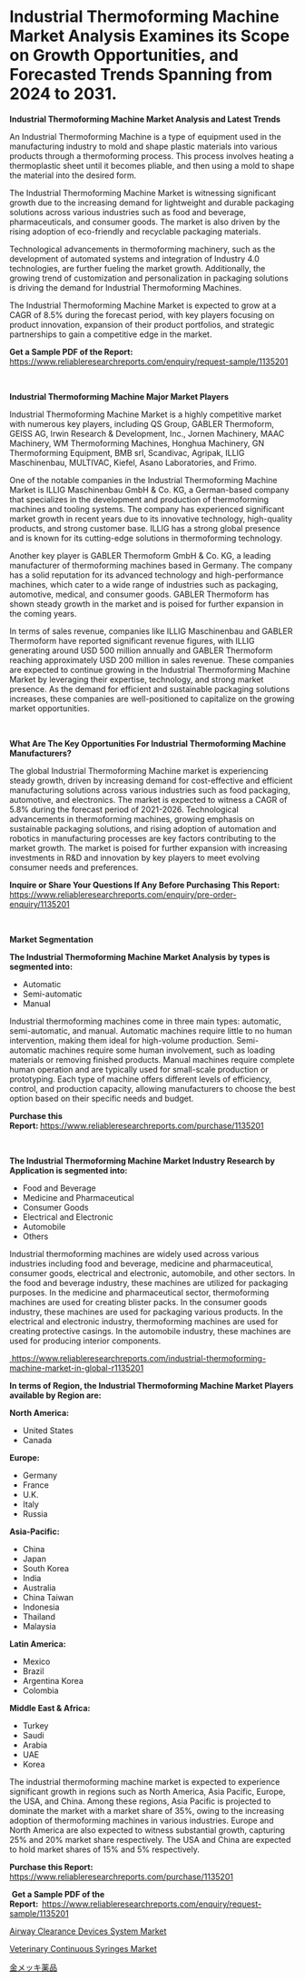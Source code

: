 <p><h1>Industrial Thermoforming Machine Market Analysis Examines its Scope on Growth Opportunities, and Forecasted Trends Spanning from 2024 to 2031.</h1></p><p><strong>Industrial Thermoforming Machine Market Analysis and Latest Trends</strong></p>
<p><p>An Industrial Thermoforming Machine is a type of equipment used in the manufacturing industry to mold and shape plastic materials into various products through a thermoforming process. This process involves heating a thermoplastic sheet until it becomes pliable, and then using a mold to shape the material into the desired form.</p><p>The Industrial Thermoforming Machine Market is witnessing significant growth due to the increasing demand for lightweight and durable packaging solutions across various industries such as food and beverage, pharmaceuticals, and consumer goods. The market is also driven by the rising adoption of eco-friendly and recyclable packaging materials.</p><p>Technological advancements in thermoforming machinery, such as the development of automated systems and integration of Industry 4.0 technologies, are further fueling the market growth. Additionally, the growing trend of customization and personalization in packaging solutions is driving the demand for Industrial Thermoforming Machines.</p><p>The Industrial Thermoforming Machine Market is expected to grow at a CAGR of 8.5% during the forecast period, with key players focusing on product innovation, expansion of their product portfolios, and strategic partnerships to gain a competitive edge in the market.</p></p>
<p><strong>Get a Sample PDF of the Report:&nbsp;</strong> <a href="https://www.reliableresearchreports.com/enquiry/request-sample/1135201">https://www.reliableresearchreports.com/enquiry/request-sample/1135201</a></p>
<p>&nbsp;</p>
<p><strong>Industrial Thermoforming Machine Major Market Players</strong></p>
<p><p>Industrial Thermoforming Machine Market is a highly competitive market with numerous key players, including QS Group, GABLER Thermoform, GEISS AG, Irwin Research & Development, Inc., Jornen Machinery, MAAC Machinery, WM Thermoforming Machines, Honghua Machinery, GN Thermoforming Equipment, BMB srl, Scandivac, Agripak, ILLIG Maschinenbau, MULTIVAC, Kiefel, Asano Laboratories, and Frimo.</p><p>One of the notable companies in the Industrial Thermoforming Machine Market is ILLIG Maschinenbau GmbH & Co. KG, a German-based company that specializes in the development and production of thermoforming machines and tooling systems. The company has experienced significant market growth in recent years due to its innovative technology, high-quality products, and strong customer base. ILLIG has a strong global presence and is known for its cutting-edge solutions in thermoforming technology.</p><p>Another key player is GABLER Thermoform GmbH & Co. KG, a leading manufacturer of thermoforming machines based in Germany. The company has a solid reputation for its advanced technology and high-performance machines, which cater to a wide range of industries such as packaging, automotive, medical, and consumer goods. GABLER Thermoform has shown steady growth in the market and is poised for further expansion in the coming years.</p><p>In terms of sales revenue, companies like ILLIG Maschinenbau and GABLER Thermoform have reported significant revenue figures, with ILLIG generating around USD 500 million annually and GABLER Thermoform reaching approximately USD 200 million in sales revenue. These companies are expected to continue growing in the Industrial Thermoforming Machine Market by leveraging their expertise, technology, and strong market presence. As the demand for efficient and sustainable packaging solutions increases, these companies are well-positioned to capitalize on the growing market opportunities.</p></p>
<p>&nbsp;</p>
<p><strong>What Are The Key Opportunities For Industrial Thermoforming Machine Manufacturers?</strong></p>
<p><p>The global Industrial Thermoforming Machine market is experiencing steady growth, driven by increasing demand for cost-effective and efficient manufacturing solutions across various industries such as food packaging, automotive, and electronics. The market is expected to witness a CAGR of 5.8% during the forecast period of 2021-2026. Technological advancements in thermoforming machines, growing emphasis on sustainable packaging solutions, and rising adoption of automation and robotics in manufacturing processes are key factors contributing to the market growth. The market is poised for further expansion with increasing investments in R&D and innovation by key players to meet evolving consumer needs and preferences.</p></p>
<p><strong>Inquire or Share Your Questions If Any Before Purchasing This Report:</strong> <a href="https://www.reliableresearchreports.com/enquiry/pre-order-enquiry/1135201">https://www.reliableresearchreports.com/enquiry/pre-order-enquiry/1135201</a></p>
<p>&nbsp;</p>
<p><strong>Market Segmentation</strong></p>
<p><strong>The Industrial Thermoforming Machine Market Analysis by types is segmented into:</strong></p>
<p><ul><li>Automatic</li><li>Semi-automatic</li><li>Manual</li></ul></p>
<p><p>Industrial thermoforming machines come in three main types: automatic, semi-automatic, and manual. Automatic machines require little to no human intervention, making them ideal for high-volume production. Semi-automatic machines require some human involvement, such as loading materials or removing finished products. Manual machines require complete human operation and are typically used for small-scale production or prototyping. Each type of machine offers different levels of efficiency, control, and production capacity, allowing manufacturers to choose the best option based on their specific needs and budget.</p></p>
<p><strong>Purchase this Report:&nbsp;</strong><a href="https://www.reliableresearchreports.com/purchase/1135201">https://www.reliableresearchreports.com/purchase/1135201</a></p>
<p>&nbsp;</p>
<p><strong>The Industrial Thermoforming Machine Market Industry Research by Application is segmented into:</strong></p>
<p><ul><li>Food and Beverage</li><li>Medicine and Pharmaceutical</li><li>Consumer Goods</li><li>Electrical and Electronic</li><li>Automobile</li><li>Others</li></ul></p>
<p><p>Industrial thermoforming machines are widely used across various industries including food and beverage, medicine and pharmaceutical, consumer goods, electrical and electronic, automobile, and other sectors. In the food and beverage industry, these machines are utilized for packaging purposes. In the medicine and pharmaceutical sector, thermoforming machines are used for creating blister packs. In the consumer goods industry, these machines are used for packaging various products. In the electrical and electronic industry, thermoforming machines are used for creating protective casings. In the automobile industry, these machines are used for producing interior components.</p></p>
<p><a href="https://www.reliableresearchreports.com/industrial-thermoforming-machine-market-in-global-r1135201">&nbsp;https://www.reliableresearchreports.com/industrial-thermoforming-machine-market-in-global-r1135201</a></p>
<p><strong>In terms of Region, the Industrial Thermoforming Machine Market Players available by Region are:</strong></p>
<p>
    <p> <strong> North America: </strong>
        <ul>
            <li>United States</li>
            <li>Canada</li>
        </ul>
        </p> 
    <p> <strong> Europe: </strong>
        <ul>
            <li>Germany</li>
            <li>France</li>
            <li>U.K.</li>
            <li>Italy</li>
            <li>Russia</li>
        </ul>
        </p> 
    <p> <strong> Asia-Pacific: </strong>
        <ul>
            <li>China</li>
            <li>Japan</li>
            <li>South Korea</li>
            <li>India</li>
            <li>Australia</li>
            <li>China Taiwan</li>
            <li>Indonesia</li>
            <li>Thailand</li>
            <li>Malaysia</li>
        </ul>
        </p> 
    <p> <strong> Latin America: </strong>
        <ul>
            <li>Mexico</li>
            <li>Brazil</li>
            <li>Argentina Korea</li>
            <li>Colombia</li>
        </ul>
        </p> 
    <p> <strong> Middle East & Africa: </strong>
        <ul>
            <li>Turkey</li>
            <li>Saudi</li>
            <li>Arabia</li>
            <li>UAE</li>
            <li>Korea</li>
        </ul>
    </p>
    </p>
<p><p>The industrial thermoforming machine market is expected to experience significant growth in regions such as North America, Asia Pacific, Europe, the USA, and China. Among these regions, Asia Pacific is projected to dominate the market with a market share of 35%, owing to the increasing adoption of thermoforming machines in various industries. Europe and North America are also expected to witness substantial growth, capturing 25% and 20% market share respectively. The USA and China are expected to hold market shares of 15% and 5% respectively.</p></p>
<p><strong>Purchase this Report: </strong><a href="https://www.reliableresearchreports.com/purchase/1135201">https://www.reliableresearchreports.com/purchase/1135201</a></p>
<p>&nbsp;<strong>Get a Sample PDF of the Report:&nbsp;&nbsp;</strong><a href="https://www.reliableresearchreports.com/enquiry/request-sample/1135201">https://www.reliableresearchreports.com/enquiry/request-sample/1135201</a></p>
<p><strong></strong></p>
<p><p><a href="https://www.linkedin.com/pulse/airway-clearance-devices-system-market-furnishes-information-pq7te?trackingId=5PFcQgUAho%2BSxwvj5%2Bv96A%3D%3D">Airway Clearance Devices System Market</a></p><p><a href="https://www.linkedin.com/pulse/decoding-veterinary-continuous-syringes-market-metrics-znjke?trackingId=MvWG50dDlDuI8q5eVRXHjg%3D%3D">Veterinary Continuous Syringes Market</a></p><p><a href="https://github.com/moulafa/Market-Research-Report-List-1/blob/main/370679529732.md">金メッキ薬品</a></p></p>